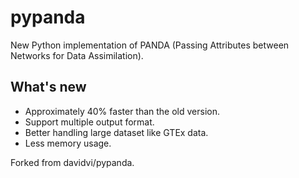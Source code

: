 # pypanda

New Python implementation of PANDA (Passing Attributes between Networks for Data Assimilation).

## What's new

* Approximately 40% faster than the old version.
* Support multiple output format.
* Better handling large dataset like GTEx data.
* Less memory usage.

Forked from davidvi/pypanda.
